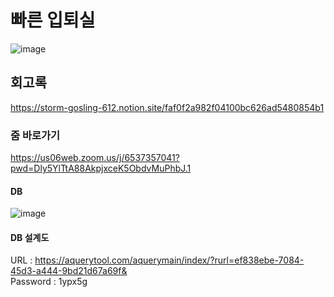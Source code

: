 # 빠른 입퇴실
![image](https://github.com/user-attachments/assets/7346304e-1069-4219-b28e-6d5d254ece3c)
## 회고록
https://storm-gosling-612.notion.site/faf0f2a982f04100bc626ad5480854b1
### 줌 바로가기
https://us06web.zoom.us/j/6537357041?pwd=Dly5YlTtA88AkpjxceK5ObdvMuPhbJ.1
#### DB 
![image](https://github.com/user-attachments/assets/0157a40a-da7b-4523-b94a-ea55923cc431)
#### DB 설계도
URL : https://aquerytool.com/aquerymain/index/?rurl=ef838ebe-7084-45d3-a444-9bd21d67a69f&  
Password : 1ypx5g
